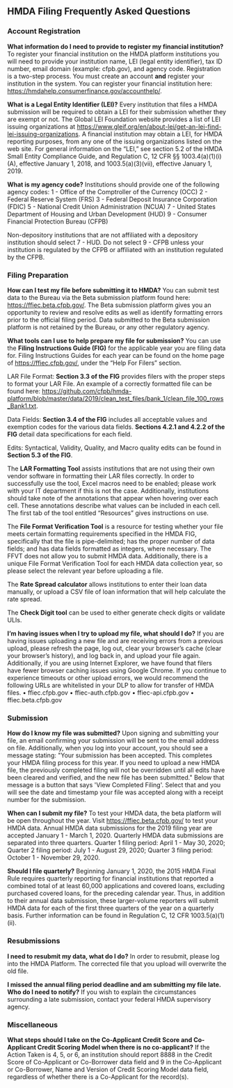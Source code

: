 ## HMDA Filing Frequently Asked Questions

### Account Registration

**What information do I need to provide to register my financial institution?**
To register your financial institution on the HMDA platform institutions you will need to provide your institution name, LEI (legal entity identifier), tax ID number, email domain (example: cfpb.gov), and agency code. Registration is a two-step process. You must create an account **and** register your institution in the system. You can register your financial institution here: https://hmdahelp.consumerfinance.gov/accounthelp/.

**What is a Legal Entity Identifier (LEI)?**
Every institution that files a HMDA submission will be required to obtain a LEI for their submission whether they are exempt or not. The Global LEI Foundation website provides a list of LEI issuing organizations at https://www.gleif.org/en/about-lei/get-an-lei-find-lei-issuing-organizations. A financial institution may obtain a LEI, for HMDA reporting purposes, from any one of the issuing organizations listed on the web site. For general information on the “LEI,” see section 5.2 of the HMDA Small Entity Compliance Guide, and Regulation C, 12 CFR §§ 1003.4(a)(1)(i)(A), effective January 1, 2018, and 1003.5(a)(3)(vii), effective January 1, 2019.

**What is my agency code?**
Institutions should provide one of the following agency codes: 
1 - Office of the Comptroller of the Currency (OCC)
2 - Federal Reserve System (FRS)
3 - Federal Deposit Insurance Corporation (FDIC)
5 - National Credit Union Administration (NCUA)
7 - United States Department of Housing and Urban Development (HUD)
9 - Consumer Financial Protection Bureau (CFPB)

Non-depository institutions that are not affiliated with a depository institution should select 7 - HUD. Do not select 9 - CFPB unless your institution is regulated by the CFPB or affiliated with an institution regulated by the CFPB.

### Filing Preparation

**How can I test my file before submitting it to HMDA?**
You can submit test data to the Bureau via the Beta submission platform found here: https://ffiec.beta.cfpb.gov/. The Beta submission platform gives you an opportunity to review and resolve edits as well as identify formatting errors prior to the official filing period. Data submitted to the Beta submission platform is not retained by the Bureau, or any other regulatory agency.

**What tools can I use to help prepare my file for submission?**
You can use the **Filing Instructions Guide (FIG)** for the applicable year you are filing data for. Filing Instructions Guides for each year can be found on the home page of https://ffiec.cfpb.gov/, under the “Help For Filers” section. 

LAR File Format: **Section 3.3 of the FIG** provides filers with the proper steps to format your LAR File. An example of a correctly formatted file can be found here: https://github.com/cfpb/hmda-platform/blob/master/data/2019/clean_test_files/bank_1/clean_file_100_rows_Bank1.txt.

Data Fields: **Section 3.4 of the FIG** includes all acceptable values and exemption codes for the various data fields. **Sections 4.2.1 and 4.2.2 of the FIG** detail data specifications for each field.

Edits: Syntactical, Validity, Quality, and Macro quality edits can be found in **Section 5.3 of the FIG**. 

The **LAR Formatting Tool** assists institutions that are not using their own vendor software in formatting their LAR files correctly. In order to successfully use the tool, Excel macros need to be enabled; please work with your IT department if this is not the case. Additionally, institutions should take note of the annotations that appear when hovering over each cell. These annotations describe what values can be included in each cell. The first tab of the tool entitled “Resources” gives instructions on use.

The **File Format Verification Tool** is a resource for testing whether your file meets certain formatting requirements specified in the HMDA FIG, specifically that the file
is pipe-delimited;
has the proper number of data fields; and
has data fields formatted as integers, where necessary.
The FFVT does not allow you to submit HMDA data. Additionally, there is a unique File Format Verification Tool for each HMDA data collection year, so please select the relevant year before uploading a file.

The **Rate Spread calculator** allows institutions to enter their loan data manually, or upload a CSV file of loan information that will help calculate the rate spread. 

The **Check Digit tool** can be used to either generate check digits or validate ULIs. 


**I’m having issues when I try to upload my file, what should I do?**
If you are having issues uploading a new file and are receiving errors from a previous upload, please refresh the page, log out, clear your browser’s cache (clear your browser’s history), and log back in, and upload your file again. Additionally, if you are using Internet Explorer, we have found that filers have fewer browser caching issues using Google Chrome. If you continue to experience timeouts or other upload errors, we would recommend the following URLs are whitelisted in your DLP to allow for transfer of HMDA files.
•	ffiec.cfpb.gov
•	ffiec-auth.cfpb.gov
•	ffiec-api.cfpb.gov
•	ffiec.beta.cfpb.gov


### Submission

**How do I know my file was submitted?**
Upon signing and submitting your file, an email confirming your submission will be sent to the email address on file. Additionally, when you log into your account, you should see a message stating:
"Your submission has been accepted. This completes your HMDA filing process for this year. If you need to upload a new HMDA file, the previously completed filing will not be overridden until all edits have been cleared and verified, and the new file has been submitted." 
Below that message is a button that says 'View Completed Filing'. Select that and you will see the date and timestamp your file was accepted along with a receipt number for the submission. 

**When can I submit my file?**
To test your HMDA data, the beta platform will be open throughout the year. Visit https://ffiec.beta.cfpb.gov/ to test your HMDA data.
Annual HMDA data submissions for the 2019 filing year are accepted January 1 - March 1, 2020. Quarterly HMDA data submissions are separated into three quarters. Quarter 1 filing period: April 1 - May 30, 2020; Quarter 2 filing period: July 1 - August 29, 2020; Quarter 3 filing period: October 1 - November 29, 2020.

**Should I file quarterly?**
Beginning January 1, 2020, the 2015 HMDA Final Rule requires quarterly reporting for financial institutions that reported a combined total of at least 60,000 applications and covered loans, excluding purchased covered loans, for the preceding calendar year. Thus, in addition to their annual data submission, these larger-volume reporters will submit HMDA data for each of the first three quarters of the year on a quarterly basis. Further information can be found in Regulation C, 12 CFR 1003.5(a)(1)(ii). 



### Resubmissions

**I need to resubmit my data, what do I do?**
In order to resubmit, please log into the HMDA Platform. The corrected file that you upload will overwrite the old file. 

**I missed the annual filing period deadline and am submitting my file late. Who do I need to notify?**
If you wish to explain the circumstances surrounding a late submission, contact your federal HMDA supervisory agency.



### Miscellaneous 

**What steps should I take on the Co-Applicant Credit Score and Co-Applicant Credit Scoring Model when there is no co-applicant?**
If the Action Taken is 4, 5, or 6, an institution should report 8888 in the Credit Score of Co-Applicant or Co-Borrower data field and 9 in the Co-Applicant or Co-Borrower, Name and Version of Credit Scoring Model data field, regardless of whether there is a Co-Applicant for the record(s).
